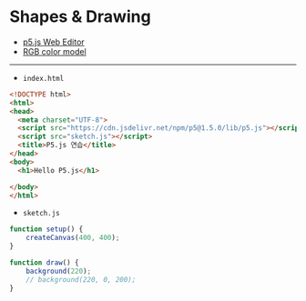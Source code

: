 # Shapes & Drawing

- [p5.js Web Editor](https://editor.p5js.org/)
- [RGB color model](https://en.wikipedia.org/wiki/RGB_color_model)

---

- `index.html`

```html
<!DOCTYPE html>
<html>
<head>
  <meta charset="UTF-8">
  <script src="https://cdn.jsdelivr.net/npm/p5@1.5.0/lib/p5.js"></script>
  <script src="sketch.js"></script>
  <title>P5.js 연습</title>
</head>
<body>
  <h1>Hello P5.js</h1>

</body>
</html>
```


- `sketch.js`

```javascript
function setup() {
    createCanvas(400, 400);
}

function draw() {
    background(220);
    // background(220, 0, 200);
}
```
